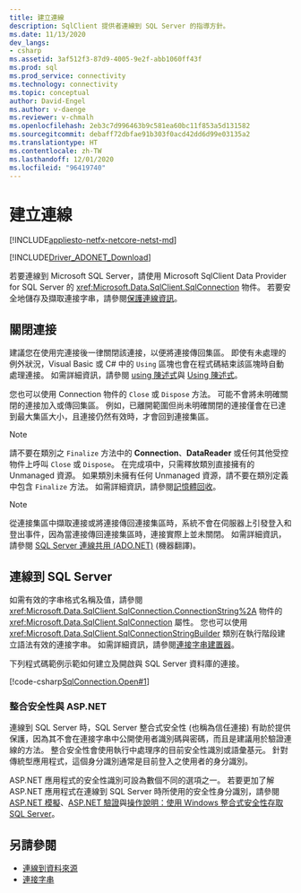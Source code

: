 ```yaml
---
title: 建立連線
description: SqlClient 提供者連線到 SQL Server 的指導方針。
ms.date: 11/13/2020
dev_langs:
- csharp
ms.assetid: 3af512f3-87d9-4005-9e2f-abb1060ff43f
ms.prod: sql
ms.prod_service: connectivity
ms.technology: connectivity
ms.topic: conceptual
author: David-Engel
ms.author: v-daenge
ms.reviewer: v-chmalh
ms.openlocfilehash: 2eb3c7d996463b9c581ea60bc11f853a5d131582
ms.sourcegitcommit: debaff72dbfae91b303f0acd42dd6d99e03135a2
ms.translationtype: HT
ms.contentlocale: zh-TW
ms.lasthandoff: 12/01/2020
ms.locfileid: "96419740"
---
```

# <a name="establishing-connection"></a>建立連線

[!INCLUDE[appliesto-netfx-netcore-netst-md](../../includes/appliesto-netfx-netcore-netst-md.md)]

[!INCLUDE[Driver_ADONET_Download](../../includes/driver_adonet_download.md)]

若要連線到 Microsoft SQL Server，請使用 Microsoft SqlClient Data Provider for SQL Server 的 <xref:Microsoft.Data.SqlClient.SqlConnection> 物件。 若要安全地儲存及擷取連接字串，請參閱[保護連線資訊](protecting-connection-information.md)。

## <a name="closing-connections"></a>關閉連接

建議您在使用完連接後一律關閉該連接，以便將連接傳回集區。 即使有未處理的例外狀況，Visual Basic 或 C# 中的 `Using` 區塊也會在程式碼結束該區塊時自動處理連接。 如需詳細資訊，請參閱 [using 陳述式](/dotnet/docs/csharp/language-reference/keywords/using-statement.md)與 [Using 陳述式](/dotnet/docs/visual-basic/language-reference/statements/using-statement.md)。

您也可以使用 Connection 物件的 `Close` 或 `Dispose` 方法。 可能不會將未明確關閉的連接加入或傳回集區。 例如，已離開範圍但尚未明確關閉的連接僅會在已達到最大集區大小，且連接仍然有效時，才會回到連接集區。

> [!NOTE]
> 請不要在類別之 `Finalize` 方法中的 **Connection**、**DataReader** 或任何其他受控物件上呼叫 `Close` 或 `Dispose`。 在完成項中，只需釋放類別直接擁有的 Unmanaged 資源。 如果類別未擁有任何 Unmanaged 資源，請不要在類別定義中包含 `Finalize` 方法。 如需詳細資訊，請參閱[記憶體回收](/dotnet/docs/standard/garbage-collection/index.md)。

> [!NOTE]
> 從連接集區中擷取連接或將連接傳回連接集區時，系統不會在伺服器上引發登入和登出事件，因為當連接傳回連接集區時，連接實際上並未關閉。 如需詳細資訊，請參閱 [SQL Server 連線共用 (ADO.NET)](sql-server-connection-pooling.md) \(機器翻譯\)。

## <a name="connecting-to-sql-server"></a>連線到 SQL Server

如需有效的字串格式名稱及值，請參閱 <xref:Microsoft.Data.SqlClient.SqlConnection.ConnectionString%2A> 物件的 <xref:Microsoft.Data.SqlClient.SqlConnection> 屬性。 您也可以使用 <xref:Microsoft.Data.SqlClient.SqlConnectionStringBuilder> 類別在執行階段建立語法有效的連接字串。 如需詳細資訊，請參閱[連接字串建置器](connection-string-builders.md)。

下列程式碼範例示範如何建立及開啟與 SQL Server 資料庫的連接。

[!code-csharp[SqlConnection.Open#1](~/../sqlclient/doc/samples/SqlConnection_Open.cs#1)]

### <a name="integrated-security-and-aspnet"></a>整合安全性與 ASP.NET

連線到 SQL Server 時，SQL Server 整合式安全性 (也稱為信任連接) 有助於提供保護，因為其不會在連接字串中公開使用者識別碼與密碼，而且是建議用於驗證連線的方法。 整合安全性會使用執行中處理序的目前安全性識別或語彙基元。 針對傳統型應用程式，這個身分識別通常是目前登入之使用者的身分識別。

ASP.NET 應用程式的安全性識別可設為數個不同的選項之一。 若要更加了解 ASP.NET 應用程式在連線到 SQL Server 時所使用的安全性身分識別，請參閱 [ASP.NET 模擬](/previous-versions/aspnet/xh507fc5(v=vs.100))、[ASP.NET 驗證](/previous-versions/aspnet/eeyk640h(v=vs.100))與[操作說明：使用 Windows 整合式安全性存取 SQL Server](/previous-versions/aspnet/bsz5788z(v=vs.100))。

## <a name="see-also"></a>另請參閱

- [連線到資料來源](connecting-to-data-source.md)
- [連接字串](connection-strings.md)
